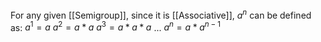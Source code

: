 For any given [[Semigroup]], since it is [[Associative]], $a^n$ can be defined as:
$a^1 = a$
$a^2 = a * a$
$a^3 = a * a * a$
...
$a^n = a * a^{n-1}$
